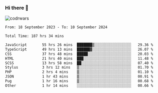 ### Hi there 👋


![codrwars](https://www.codewars.com/users/rsschool_c9af20f58c35c696/badges/micro) 

<!--START_SECTION:waka-->

```txt
From: 18 September 2023 - To: 10 September 2024

Total Time: 187 hrs 34 mins

JavaScript       55 hrs 26 mins  ███████▒░░░░░░░░░░░░░░░░░   29.36 %
TypeScript       49 hrs 13 mins  ██████▓░░░░░░░░░░░░░░░░░░   26.07 %
CSS              37 hrs 48 mins  █████░░░░░░░░░░░░░░░░░░░░   20.03 %
HTML             21 hrs 40 mins  ███░░░░░░░░░░░░░░░░░░░░░░   11.48 %
SCSS             13 hrs 58 mins  ██░░░░░░░░░░░░░░░░░░░░░░░   07.40 %
Stylus           3 hrs 12 mins   ▒░░░░░░░░░░░░░░░░░░░░░░░░   01.70 %
PHP              2 hrs 4 mins    ▒░░░░░░░░░░░░░░░░░░░░░░░░   01.10 %
JSON             1 hr 43 mins    ▒░░░░░░░░░░░░░░░░░░░░░░░░   00.91 %
Pug              1 hr 16 mins    ▒░░░░░░░░░░░░░░░░░░░░░░░░   00.68 %
Other            1 hr 14 mins    ░░░░░░░░░░░░░░░░░░░░░░░░░   00.66 %
```

<!--END_SECTION:waka-->
